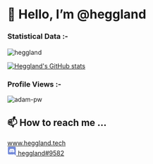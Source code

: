<h1> 👋 Hello, I’m @heggland </h1>


<h3>Statistical Data :-</h3>
<p><img align="center"
    src="https://github-readme-stats.vercel.app/api/top-langs?username=heggland-&show_icons=true&locale=en&bg_color=0d1117&text_color=ffffff&layout=compact"
    alt="heggland" 
    bg_color=#808080/></p>

[![Heggland's GitHub stats](https://github-readme-stats.vercel.app/api?username=heggland)](https://github.com/anuraghazra/github-readme-stats)

<p align="right"> <h3>Profile Views :-</h3> <img src="https://komarev.com/ghpvc/?username=heggland&label=Profile%20views&color=0e75b6&style=flat"
    alt="adam-pw" /> 
  </p>

<!---- 
- 👀 I’m interested in web development and program automation.
- 💞️ I’m looking to collaborate on ...
- 🌱 I’m currently working 
 --->

<h2> 📫 How to reach me ... </h2>
<a href="https://heggland.tech" alt="homepage link"> www.heggland.tech</a>
<div><a href="https://discordapp.com/users/231149928393474049" alt="discord link"> <img src="img/discord-logo.png" height="20" alt=discord id: heggland#9582 /> heggland#9582</a>
</div>


<!---
heggland/heggland is a ✨ special ✨ repository because its `README.md` (this file) appears on your GitHub profile.
You can click the Preview link to take a look at your changes.
--->

